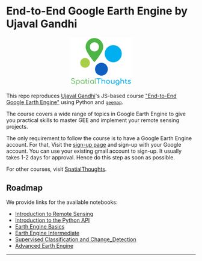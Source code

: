 # End-to-End Google Earth Engine by Ujaval Gandhi

<div style="text-align:center"><img style="width:33%" src="static/imgs/spatial_thoughts_logo.png"></div>

This repo reproduces [Ujaval Gandhi](https://github.com/spatialthoughts)'s JS-based course ["End-to-End Google Earth Engine"](https://courses.spatialthoughts.com/end-to-end-gee.html) using Python and [`geemap`](https://github.com/giswqs/geemap). 

The course covers a wide range of topics in Google Earth Engine to give you practical skills to master GEE and implement your remote sensing projects.

The only requirement to follow the course is to have a Google Earth Engine account. For that, Visit the [sign-up page](https://signup.earthengine.google.com/) and sign-up with your Google account. You can use your existing gmail account to sign-up. It usually takes 1-2 days for approval. Hence do this step as soon as possible.

For other courses, visit [SpatialThoughts](https://spatialthoughts.com/).

## Roadmap

We provide links for the available notebooks:
- [Introduction to Remote Sensing](https://nbviewer.jupyter.org/github/Akramz/end-to-end-gee/blob/main/0_Introduction_to_Remote_Sensing.ipynb)
- [Introduction to the Python API](https://nbviewer.jupyter.org/github/Akramz/end-to-end-gee/blob/main/1_Introduction_to_Python_API.ipynb)
- [Earth Engine Basics](https://nbviewer.jupyter.org/github/Akramz/end-to-end-gee/blob/main/2_Earth_Engine_Basics.ipynb)
- [Earth Engine Intermediate](https://nbviewer.jupyter.org/github/Akramz/end-to-end-gee/blob/main/3_Earth_Engine_Intermediate.ipynb)
- [Supervised Classification and Change_Detection](https://nbviewer.jupyter.org/github/Akramz/end-to-end-gee/blob/main/4_Supervised_Classification_and_Change_Detection.ipynb)
- [Advanced Earth Engine](https://nbviewer.jupyter.org/github/Akramz/end-to-end-gee/blob/main/5_Advanced_Earth_Engine.ipynb)

---
